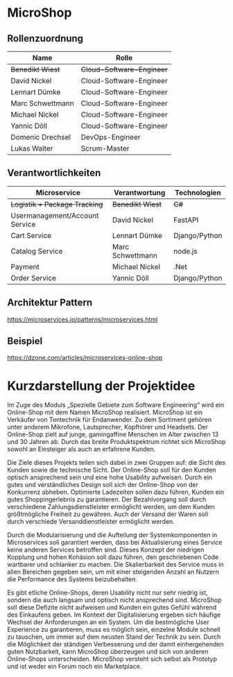 # MicroShop 

## Rollenzuordnung
|  Name | Rolle  |
| ------------ | ------------ |
|<s>Benedikt Wiest </s>|<s>Cloud-Software-Engineer </s>|
|David Nickel| Cloud-Software-Engineer |
|Lennart Dümke| Cloud-Software-Engineer |
|Marc Schwettmann| Cloud-Software-Engineer |
|Michael Nickel| Cloud-Software-Engineer |
|Yannic Döll| Cloud-Software-Engineer |
|Domenic Drechsel|DevOps-Engineer|
|Lukas Walter|Scrum-Master|

## Verantwortlichkeiten

|  Microservice | Verantwortung  | Technologien  |
| ------------ | ------------ | ------------ |
| <s>Logistik + Package Tracking </s> |<s> Benedikt Wiest </s> |<s> C# </s>|
| Usermanagement/Account Service  | David Nickel  | FastAPI  |
| Cart Service  | Lennart Dümke  | Django/Python |
| Catalog Service  | Marc Schwettmann  | node.js |
| Payment  | Michael Nickel  | .Net  |
| Order Service  | Yannic Döll | Django/Python |

## Architektur Pattern
https://microservices.io/patterns/microservices.html

## Beispiel
https://dzone.com/articles/microservices-online-shop


# Kurzdarstellung der Projektidee

Im Zuge des Moduls „Spezielle Gebiete zum Software Engineering“ wird ein Online-Shop mit dem Namen MicroShop realisiert. MicroShop ist ein Verkäufer von Tontechnik für Endanwender. Zu dem Sortiment gehören unter anderem Mikrofone, Lautsprecher, Kopfhörer und Headsets. Der Online-Shop zielt auf junge, gamingaffine Menschen im Alter zwischen 13 und 30 Jahren ab. Durch das breite Produktspektrum richtet sich MicroShop sowohl an Einsteiger als auch an erfahrene Kunden.

Die Ziele dieses Projekts teilen sich dabei in zwei Gruppen auf: die Sicht des Kunden sowie die technische Sicht. Der Online-Shop soll für den Kunden optisch ansprechend sein und eine hohe Usability aufweisen. Durch ein gutes und verständliches Design soll sich der Online-Shop von der Konkurrenz abheben. Optimierte Ladezeiten sollen dazu führen, Kunden ein gutes Shoppingerlebnis zu garantieren. Der Bezahlvorgang soll durch verschiedene Zahlungsdienstleister ermöglicht werden, um dem Kunden größtmögliche Freiheit zu gewähren. Auch der Versand der Waren soll durch verschiede Versanddienstleister ermöglicht werden. 

Durch die Modularisierung und die Aufteilung der Systemkomponenten in Microservices soll garantiert werden, dass bei Aktualisierung eines Service keine anderen Services betroffen sind. Dieses Konzept der niedrigen Kopplung und hohen Kohäsion soll dazu führen, den geschriebenen Code wartbarer und schlanker zu machen. Die Skalierbarkeit des Service muss in allen Bereichen gegeben sein, um mit einer steigenden Anzahl an Nutzern die Performance des Systems beizubehalten. 

Es gibt etliche Online-Shops, deren Usability nicht nur sehr niedrig ist, sondern die auch langsam und optisch nicht ansprechend sind. MicroShop soll diese Defizite nicht aufweisen und Kunden ein gutes Gefühl während des Einkaufens geben. Im Kontext der Digitalisierung ergeben sich häufige Wechsel der Anforderungen an ein System. Um die bestmögliche User Experience zu garantieren, muss es möglich sein, einzelne Module schnell zu tauschen, um immer auf dem neusten Stand der Technik zu sein. Durch die Möglichkeit der ständigen Verbesserung und der damit einhergehenden guten Nutzbarkeit, kann MicroShop überzeugen und sich von anderen Online-Shops unterscheiden. MicroShop versteht sich selbst als Prototyp und ist weder ein Forum noch ein Marketplace.



